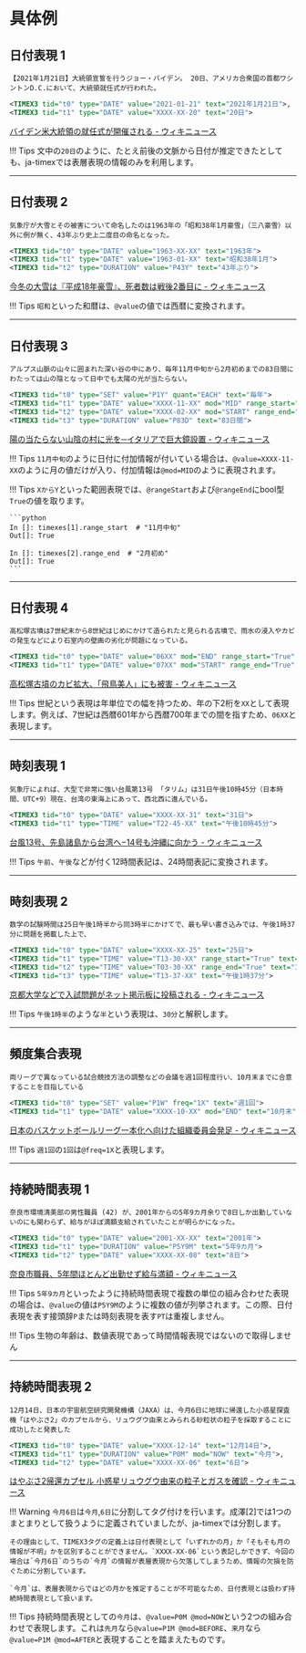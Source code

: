 # 具体例

## 日付表現 1

```
【2021年1月21日】大統領宣誓を行うジョー・バイデン。 20日、アメリカ合衆国の首都ワシントンD.C.において、大統領就任式が行われた。
```

```xml
<TIMEX3 tid="t0" type="DATE" value="2021-01-21" text="2021年1月21日">,
<TIMEX3 tid="t1" type="DATE" value="XXXX-XX-20" text="20日">
```

[バイデン米大統領の就任式が開催される \- ウィキニュース](https://ja.wikinews.org/wiki/%E3%83%90%E3%82%A4%E3%83%87%E3%83%B3%E7%B1%B3%E5%A4%A7%E7%B5%B1%E9%A0%98%E3%81%AE%E5%B0%B1%E4%BB%BB%E5%BC%8F%E3%81%8C%E9%96%8B%E5%82%AC%E3%81%95%E3%82%8C%E3%82%8B)

!!! Tips
    文中の`20日`のように、たとえ前後の文脈から日付が推定できたとしても、ja-timexでは表層表現の情報のみを利用します。

---

## 日付表現 2

```
気象庁が大雪とその被害について命名したのは1963年の「昭和38年1月豪雪」（三八豪雪）以外に例が無く、43年ぶり史上二度目の命名となった。
```

```xml
<TIMEX3 tid="t0" type="DATE" value="1963-XX-XX" text="1963年">
<TIMEX3 tid="t1" type="DATE" value="1963-01-XX" text="昭和38年1月">
<TIMEX3 tid="t2" type="DURATION" value="P43Y" text="43年ぶり">
```

[今冬の大雪は『平成18年豪雪』、死者数は戦後2番目に \- ウィキニュース](https://ja.wikinews.org/wiki/%E4%BB%8A%E5%86%AC%E3%81%AE%E5%A4%A7%E9%9B%AA%E3%81%AF%E3%80%8E%E5%B9%B3%E6%88%9018%E5%B9%B4%E8%B1%AA%E9%9B%AA%E3%80%8F%E3%80%81%E6%AD%BB%E8%80%85%E6%95%B0%E3%81%AF%E6%88%A6%E5%BE%8C2%E7%95%AA%E7%9B%AE%E3%81%AB)


!!! Tips
    `昭和`といった和暦は、`@value`の値では西暦に変換されます。

---

## 日付表現 3

```
アルプス山脈の山々に囲まれた深い谷の中にあり、毎年11月中旬から2月初めまでの83日間にわたっては山の陰となって日中でも太陽の光が当たらない。
```

```xml
<TIMEX3 tid="t0" type="SET" value="P1Y" quant="EACH" text="毎年">
<TIMEX3 tid="t1" type="DATE" value="XXXX-11-XX" mod="MID" range_start="True" text="11月中旬">
<TIMEX3 tid="t2" type="DATE" value="XXXX-02-XX" mod="START" range_end="True" text="2月初め">
<TIMEX3 tid="t3" type="DURATION" value="P83D" text="83日間">
```

[陽の当たらない山陰の村に光を─イタリアで巨大鏡設置 \- ウィキニュース](https://ja.wikinews.org/wiki/%E9%99%BD%E3%81%AE%E5%BD%93%E3%81%9F%E3%82%89%E3%81%AA%E3%81%84%E5%B1%B1%E9%99%B0%E3%81%AE%E6%9D%91%E3%81%AB%E5%85%89%E3%82%92%E2%94%80%E3%82%A4%E3%82%BF%E3%83%AA%E3%82%A2%E3%81%A7%E5%B7%A8%E5%A4%A7%E9%8F%A1%E8%A8%AD%E7%BD%AE)


!!! Tips
    `11月中旬`のように日付に付加情報が付いている場合は、`@value=XXXX-11-XX`のように月の値だけが入り、付加情報は`@mod=MID`のように表現されます。

!!! Tips
    `XからY`といった範囲表現では、`@rangeStart`および`@rangeEnd`にbool型`True`の値を取ります。

    ```python
    In []: timexes[1].range_start  # "11月中旬"
    Out[]: True

    In []: timexes[2].range_end  # "2月初め"
    Out[]: True
    ```

---

## 日付表現 4

```
高松塚古墳は7世紀末から8世紀はじめにかけて造られたと見られる古墳で、雨水の浸入やカビの発生などにより石室内の壁画の劣化が問題になっている。
```

```xml
<TIMEX3 tid="t0" type="DATE" value="06XX" mod="END" range_start="True" text="7世紀末">
<TIMEX3 tid="t1" type="DATE" value="07XX" mod="START" range_end="True" text="8世紀はじめ">
```

[高松塚古墳のカビ拡大、「飛鳥美人」にも被害 \- ウィキニュース](https://ja.wikinews.org/wiki/%E9%AB%98%E6%9D%BE%E5%A1%9A%E5%8F%A4%E5%A2%B3%E3%81%AE%E3%82%AB%E3%83%93%E6%8B%A1%E5%A4%A7%E3%80%81%E3%80%8C%E9%A3%9B%E9%B3%A5%E7%BE%8E%E4%BA%BA%E3%80%8D%E3%81%AB%E3%82%82%E8%A2%AB%E5%AE%B3)


!!! Tips
    世紀という表現は年単位での幅を持つため、年の下2桁を`XX`として表現します。例えば、7世紀は西暦601年から西暦700年までの間を指すため、`06XX`と表現します。

---

## 時刻表現 1

```
気象庁によれば、大型で非常に強い台風第13号 「タリム」は31日午後10時45分（日本時間、UTC+9）現在、台湾の東海上にあって、西北西に進んでいる。
```

```xml
<TIMEX3 tid="t0" type="DATE" value="XXXX-XX-31" text="31日">
<TIMEX3 tid="t1" type="TIME" value="T22-45-XX" text="午後10時45分">
```

[台風13号、先島諸島から台湾へ−14号も沖縄に向かう \- ウィキニュース](https://ja.wikinews.org/wiki/%E5%8F%B0%E9%A2%A813%E5%8F%B7%E3%80%81%E5%85%88%E5%B3%B6%E8%AB%B8%E5%B3%B6%E3%81%8B%E3%82%89%E5%8F%B0%E6%B9%BE%E3%81%B8%E2%88%9214%E5%8F%B7%E3%82%82%E6%B2%96%E7%B8%84%E3%81%AB%E5%90%91%E3%81%8B%E3%81%86)

!!! Tips
    `午前`、`午後`などが付く12時間表記は、24時間表記に変換されます。

---

## 時刻表現 2

```
数学の試験時間は25日午後1時半から同3時半にかけてで、最も早い書き込みでは、午後1時37分に問題を掲載した上で、
```

```xml
<TIMEX3 tid="t0" type="DATE" value="XXXX-XX-25" text="25日">
<TIMEX3 tid="t1" type="TIME" value="T13-30-XX" range_start="True" text="午後1時半">
<TIMEX3 tid="t2" type="TIME" value="T03-30-XX" range_end="True" text="3時半">
<TIMEX3 tid="t3" type="TIME" value="T13-37-XX" text="午後1時37分">
```

[京都大学などで入試問題がネット掲示板に投稿される \- ウィキニュース](https://ja.wikinews.org/wiki/%E4%BA%AC%E9%83%BD%E5%A4%A7%E5%AD%A6%E3%81%AA%E3%81%A9%E3%81%A7%E5%85%A5%E8%A9%A6%E5%95%8F%E9%A1%8C%E3%81%8C%E3%83%8D%E3%83%83%E3%83%88%E6%8E%B2%E7%A4%BA%E6%9D%BF%E3%81%AB%E6%8A%95%E7%A8%BF%E3%81%95%E3%82%8C%E3%82%8B)

!!! Tips
    `午後1時半`のような`半`という表現は、`30分`と解釈します。

---

## 頻度集合表現

```
両リーグで異なっている試合競技方法の調整などの会議を週1回程度行い、10月末までに合意することを目指している
```

```xml
<TIMEX3 tid="t0" type="SET" value="P1W" freq="1X" text="週1回">
<TIMEX3 tid="t1" type="DATE" value="XXXX-10-XX" mod="END" text="10月末">
```

[日本のバスケットボールリーグ一本化へ向けた組織委員会発足 \- ウィキニュース](https://ja.wikinews.org/wiki/%E6%97%A5%E6%9C%AC%E3%81%AE%E3%83%90%E3%82%B9%E3%82%B1%E3%83%83%E3%83%88%E3%83%9C%E3%83%BC%E3%83%AB%E3%83%AA%E3%83%BC%E3%82%B0%E4%B8%80%E6%9C%AC%E5%8C%96%E3%81%B8%E5%90%91%E3%81%91%E3%81%9F%E7%B5%84%E7%B9%94%E5%A7%94%E5%93%A1%E4%BC%9A%E7%99%BA%E8%B6%B3)

!!! Tips
    `週1回`の`1回`は`@freq=1X`と表現します。

--- 

## 持続時間表現 1

```
奈良市環境清美部の男性職員 (42) が、2001年からの5年9カ月余りで8日しか出勤していないのにも関わらず、給与がほぼ満額支給されていたことが明らかになった。
```

```xml
<TIMEX3 tid="t0" type="DATE" value="2001-XX-XX" text="2001年">
<TIMEX3 tid="t1" type="DURATION" value="P5Y9M" text="5年9カ月">
<TIMEX3 tid="t2" type="DATE" value="XXXX-XX-08" text="8日">
```

[奈良市職員、5年間ほとんど出勤せず給与満額 \- ウィキニュース](https://ja.wikinews.org/wiki/%E5%A5%88%E8%89%AF%E5%B8%82%E8%81%B7%E5%93%A1%E3%80%815%E5%B9%B4%E9%96%93%E3%81%BB%E3%81%A8%E3%82%93%E3%81%A9%E5%87%BA%E5%8B%A4%E3%81%9B%E3%81%9A%E7%B5%A6%E4%B8%8E%E6%BA%80%E9%A1%8D)

!!! Tips
    `5年9カ月`といったように持続時間表現で複数の単位の組み合わせた表現の場合は、`@value`の値は`P5Y9M`のように複数の値が列挙されます。この際、日付表現を表す接頭辞`P`または時刻表現を表す`PT`は重複しません。

!!! Tips
    生物の年齢は、数値表現であって時間情報表現ではないので取得しません

---

## 持続時間表現 2

```
12月14日、日本の宇宙航空研究開発機構（JAXA）は、今月6日に地球に帰還した小惑星探査機「はやぶさ2」のカプセルから、リュウグウ由来とみられる砂粒状の粒子を採取することに成功したと発表した
```

```xml
<TIMEX3 tid="t0" type="DATE" value="XXXX-12-14" text="12月14日">,
<TIMEX3 tid="t1" type="DURATION" value="P0M" mod="NOW" text="今月">,
<TIMEX3 tid="t2" type="DATE" value="XXXX-XX-06" text="6日">
```

[はやぶさ2帰還カプセル 小惑星リュウグウ由来の粒子とガスを確認 \- ウィキニュース](https://ja.wikinews.org/wiki/%E3%81%AF%E3%82%84%E3%81%B6%E3%81%952%E5%B8%B0%E9%82%84%E3%82%AB%E3%83%97%E3%82%BB%E3%83%AB_%E5%B0%8F%E6%83%91%E6%98%9F%E3%83%AA%E3%83%A5%E3%82%A6%E3%82%B0%E3%82%A6%E7%94%B1%E6%9D%A5%E3%81%AE%E7%B2%92%E5%AD%90%E3%81%A8%E3%82%AC%E3%82%B9%E3%82%92%E7%A2%BA%E8%AA%8D)

!!! Warning
    `今月6日`は`今月`,`6日`に分割してタグ付けを行います。成澤\[2\]では1つのまとまりとして扱うように定義されていましたが、ja-timexでは分割します。
    
    その理由として、TIMEX3タグの定義上は日付表現として「いずれかの月」か「そもそも月の情報が不明」かを区別することができません。`XXXX-XX-06`という表記しかできず、今回の場合は`今月6日`のうちの`今月`の情報が表層表現から欠落してしまうため、情報の欠損を防ぐために分割しています。
    
    `今月`は、表層表現からではどの月かを推定することが不可能なため、日付表現とは扱わず持続時間表現として扱います。

!!! Tips
    持続時間表現としての`今月`は、`@value=P0M @mod=NOW`という2つの組み合わせで表現します。これは`先月`なら`@value=P1M @mod=BEFORE`、`来月`なら`@value=P1M @mod=AFTER`と表現することを踏まえたものです。

